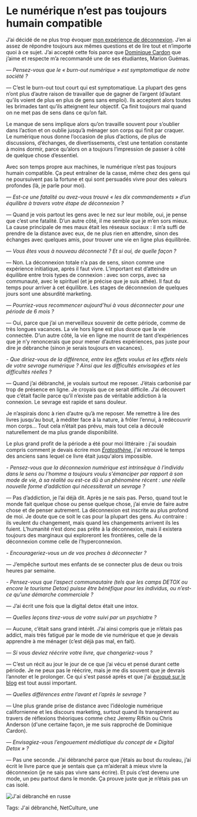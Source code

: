 # Le numérique n’est pas toujours humain compatible

J’ai décidé de ne plus trop évoquer [mon expérience de déconnexion](http://tcrouzet.com/tag/jai-debranche/). J’en ai assez de répondre toujours aux mêmes questions et de lire tout et n’importe quoi à ce sujet. J’ai accepté cette fois parce que [Dominique Cardon](https://fr.wikipedia.org/wiki/Dominique_Cardon) que j’aime et respecte m’a recommandé une de ses étudiantes, Marion Guémas.<span id="more-43850"></span>

*— Pensez-vous que le « burn-out numérique » est symptomatique de notre société ?*

— C’est le burn-out tout court qui est symptomatique. La plupart des gens n’ont plus d’autre raison de travailler que de gagner de l’argent (d’autant qu’ils voient de plus en plus de gens sans emploi). Ils acceptent alors toutes les brimades tant qu’ils atteignent leur objectif. Ça finit toujours mal quand on ne met pas de sens dans ce qu’on fait.

Le manque de sens implique alors qu’on travaille souvent pour s’oublier dans l’action et on oublie jusqu’à ménager son corps qui finit par craquer. Le numérique nous donne l’occasion de plus d’actions, de plus de discussions, d’échanges, de divertissements, c’est une tentation constante à moins dormir, parce qu’alors on a toujours l’impression de passer à côté de quelque chose d’essentiel.

Avec son temps propre aux machines, le numérique n’est pas toujours humain compatible. Ça peut entraîner de la casse, même chez des gens qui ne poursuivent pas la fortune et qui sont persuadés vivre pour des valeurs profondes (là, je parle pour moi).

*— Est-ce une fatalité ou avez-vous trouvé « les dix commandements » d’un équilibre à travers votre étape de déconnexion ?*

— Quand je vois partout les gens avec le nez sur leur mobile, oui, je pense que c’est une fatalité. D’un autre côté, il me semble que je m’en sors mieux. La cause principale de mes maux était les réseaux sociaux : il m’a suffi de prendre de la distance avec eux, de ne plus rien en attendre, sinon des échanges avec quelques amis, pour trouver une vie en ligne plus équilibrée. 

*— Vous êtes vous à nouveau déconnecté ? Et si oui, de quelle façon ?* 

— Non. La déconnexion totale n’a pas de sens, sinon comme une expérience initiatique, après il faut vivre. L’important est d’atteindre un équilibre entre trois types de connexion : avec son corps, avec sa communauté, avec le spirituel (et je précise que je suis athée). Il faut du temps pour arriver à cet équilibre. Les stages de déconnexion de quelques jours sont une absurdité marketing.

*— Pourriez-vous recommencer aujourd’hui à vous déconnecter pour une période de 6 mois ?*

— Oui, parce que j’ai un merveilleux souvenir de cette période, comme de très longues vacances. La vie hors ligne est plus douce que la vie connectée. D’un autre côté, la vie en ligne me nourrit de tant d’expériences que je n’y renoncerais que pour mener d’autres expériences, pas juste pour dire je débranche (sinon je serais toujours en vacances).

*- Que diriez-vous de la différence, entre les effets voulus et les effets réels de votre sevrage numérique ? Ainsi que les difficultés envisagées et les difficultés réelles ?*

— Quand j’ai débranché, je voulais surtout me reposer. J’étais carbonisé par trop de présence en ligne. Je croyais que ce serait difficile. J’ai découvert que c’était facile parce qu’il n’existe pas de véritable addiction à la connexion. Le sevrage est rapide et sans douleur.

Je n’aspirais donc à rien d’autre qu’à me reposer. Me remettre à lire des livres jusqu’au bout, à méditer face à la nature, à frôler l’ennui, à redécouvrir mon corps… Tout cela n’était pas prévu, mais tout cela a découlé naturellement de ma plus grande disponibilité.

Le plus grand profit de la période a été pour moi littéraire : j'ai soudain compris comment je devais écrire mon [*Ératosthène*](http://tcrouzet.com/eratosthene/), j'ai retrouvé le temps des anciens sans lequel ce livre était jusqu'alors impossible.

*- Pensez-vous que la déconnexion numérique est intrinsèque à l’individu dans le sens ou l’homme a toujours voulu s'émanciper par rapport à son mode de vie, à sa réalité ou est-ce dû à un phénomène récent : une réelle nouvelle forme d’addiction qui nécessiterait un sevrage ?*

— Pas d’addiction, je l’ai déjà dit. Après je ne sais pas. Perso, quand tout le monde fait quelque chose ou pense quelque chose, j’ai envie de faire autre chose et de penser autrement. La déconnexion est inscrite au plus profond de moi. Je doute que ce soit le cas pour la plupart des gens. Au contraire : ils veulent du changement, mais quand les changements arrivent ils les fuient. L’humanité n’est donc pas prête à la déconnexion, mais il existera toujours des marginaux qui exploreront les frontières, celle de la déconnexion comme celle de l’hyperconnexion.

*- Encourageriez-vous un de vos proches à déconnecter ?*

— J’empêche surtout mes enfants de se connecter plus de deux ou trois heures par semaine.

*- Pensez-vous que l’aspect communautaire (tels que les camps DETOX ou encore le tourisme Detox) puisse être bénéfique pour les individus, ou n’est-ce qu'une démarche commerciale ?*

— J’ai écrit une fois que la digital detox était une intox.

*— Quelles leçons tirez-vous de votre suivi par un psychiatre ?*

— Aucune, c’était sans grand intérêt. J’ai ainsi compris que je n’étais pas addict, mais très fatigué par le mode de vie numérique et que je devais apprendre à me ménager (c’est déjà pas mal, en fait).

*— Si vous deviez réécrire votre livre, que changeriez-vous ?*

— C’est un récit au jour le jour de ce que j’ai vécu et pensé durant cette période. Je ne peux pas le réécrire, mais je me dis souvent que je devrais l’annoter et le prolonger. Ce qui s'est passé après et que j'ai [évoqué sur le blog](http://tcrouzet.com/tag/jai-debranche/) est tout aussi important.

*— Quelles différences entre l’avant et l’après le sevrage ?*

— Une plus grande prise de distance avec l’idéologie numérique californienne et les discours marketing, surtout quand ils transpirent au travers de réflexions théoriques comme chez Jeremy Rifkin ou Chris Anderson (d'une certaine façon, je me suis rapproché de Dominique Cardon).

*— Envisagiez-vous l’engouement médiatique du concept de « Digital Detox » ?*

— Pas une seconde. J’ai débranché parce que j’étais au bout du rouleau, j’ai écrit le livre parce que je sentais que ça m’aiderait à mieux vivre la déconnexion (je ne sais pas vivre sans écrire). Et puis c’est devenu une mode, un peu partout dans le monde. Ça prouve juste que je n’étais pas un cas isolé.

![J'ai débranché en russe](http://tcrouzet.comhttps://tcrouzet.com/images_tc/2016/04/unplug-ru.jpg)



Tags: J'ai débranché, NetCulture, une